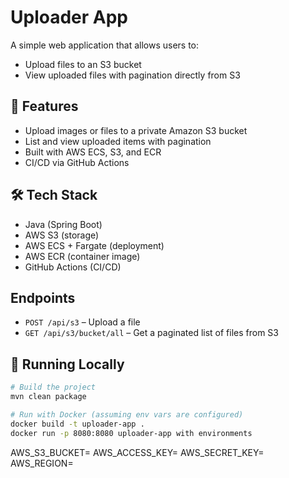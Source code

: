 # Uploader App

A simple web application that allows users to:

-  Upload files to an S3 bucket
-  View uploaded files with pagination directly from S3

## 🚀 Features

- Upload images or files to a private Amazon S3 bucket
- List and view uploaded items with pagination
- Built with AWS ECS, S3, and ECR
- CI/CD via GitHub Actions

## 🛠️ Tech Stack

- Java (Spring Boot)
- AWS S3 (storage)
- AWS ECS + Fargate (deployment)
- AWS ECR (container image)
- GitHub Actions (CI/CD)

## Endpoints

- `POST /api/s3` – Upload a file
- `GET /api/s3/bucket/all` – Get a paginated list of files from S3

## 🧪 Running Locally

```bash
# Build the project
mvn clean package

# Run with Docker (assuming env vars are configured)
docker build -t uploader-app .
docker run -p 8080:8080 uploader-app with environments


```
AWS_S3_BUCKET=
AWS_ACCESS_KEY=
AWS_SECRET_KEY=
AWS_REGION=
```
